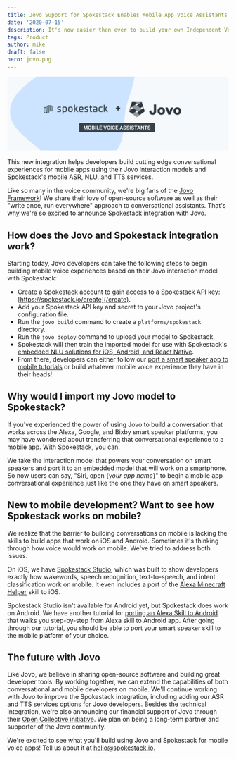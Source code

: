 ```yaml
---
title: Jovo Support for Spokestack Enables Mobile App Voice Assistants
date: '2020-07-15'
description: It's now easier than ever to build your own Independent Voice Assistant. This new integration helps developers build cutting edge conversational experiences in mobile apps.
tags: Product
author: mike
draft: false
hero: jovo.png
---
```


![Spokestack and Jovo Collaboration](./jovo.png)

This new integration helps developers build cutting edge conversational experiences for mobile apps using their Jovo interaction models and Spokestack's mobile ASR, NLU, and TTS services.

Like so many in the voice community, we're big fans of the [Jovo Framework](https://www.jovo.tech)! We share their love of open-source software as well as their "write once, run everywhere" approach to conversational assistants. That's why we're so excited to announce Spokestack integration with Jovo.

## How does the Jovo and Spokestack integration work?

Starting today, Jovo developers can take the following steps to begin building mobile voice experiences based on their Jovo interaction model with Spokestack:

- Create a Spokestack account to gain access to a Spokestack API key: [https://spokestack.io/create](/create).
- Add your Spokestack API key and secret to your Jovo project's configuration file.
- Run the `jovo build` command to create a `platforms/spokestack` directory.
- Run the `jovo deploy` command to upload your model to Spokestack.
- Spokestack will then train the imported model for use with Spokestack's [embedded NLU solutions for iOS, Android, and React Native](/docs).
- From there, developers can either follow our [port a smart speaker app to mobile tutorials](/tutorials) or build whatever mobile voice experience they have in their heads!

## Why would I import my Jovo model to Spokestack?

If you've experienced the power of using Jovo to build a conversation that works across the Alexa, Google, and Bixby smart speaker platforms, you may have wondered about transferring that conversational experience to a mobile app. With Spokestack, you can.

We take the interaction model that powers your conversation on smart speakers and port it to an embedded model that will work on a smartphone. So now users can say, "Siri, open {_your app name_}" to begin a mobile app conversational experience just like the one they have on smart speakers.

## New to mobile development? Want to see how Spokestack works on mobile?

We realize that the barrier to building conversations on mobile is lacking the skills to build apps that work on iOS and Android. Sometimes it's thinking through how voice would work on mobile. We've tried to address both issues.

On iOS, we have [Spokestack Studio](https://apps.apple.com/us/app/spokestack-studio/id1508393980), which was built to show developers exactly how wakewords, speech recognition, text-to-speech, and intent classification work on mobile. It even includes a port of the [Alexa Minecraft Helper](/blog/porting-the-alexa-minecraft-skill-to-ios-using-spokestack) skill to iOS.

Spokestack Studio isn't available for Android yet, but Spokestack does work on Android. We have another tutorial for [porting an Alexa Skill to Android](/blog/porting-the-alexa-minecraft-skill-to-android-using-spokestack) that walks you step-by-step from Alexa skill to Android app. After going through our tutorial, you should be able to port your smart speaker skill to the mobile platform of your choice.

## The future with Jovo

Like Jovo, we believe in sharing open-source software and building great developer tools. By working together, we can extend the capabilities of both conversational and mobile developers on mobile. We'll continue working with Jovo to improve the Spokestack integration, including adding our ASR and TTS services options for Jovo developers. Besides the technical integration, we're also announcing our financial support of Jovo through their [Open Collective initiative](https://opencollective.com/jovo-framework). We plan on being a long-term partner and supporter of the Jovo community.

We're excited to see what you'll build using Jovo and Spokestack for mobile voice apps! Tell us about it at [hello@spokestack.io](mailto:hello@spokestack.io).

